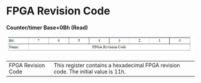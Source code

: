 # FPGA Revision Code

**Counter/timer Base+0Bh \(Read\)**

![](../../../.gitbook/assets/22%20%285%29.png)

|  |  |
| :--- | :--- |
| FPGA Revision Code | This register contains a hexadecimal FPGA revision code. The initial value is 11h. |

 

